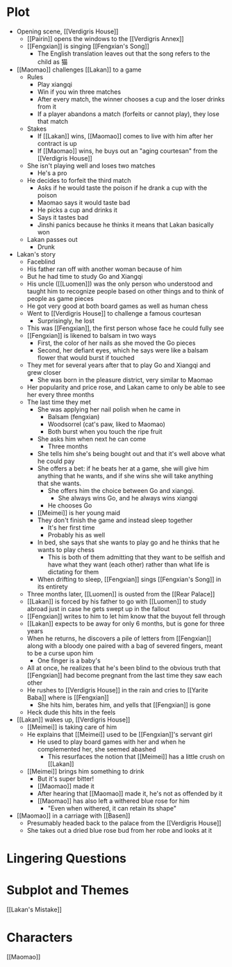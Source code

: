 # Plot
- Opening scene, [[Verdigris House]]
	- [[Pairin]] opens the windows to the [[Verdigris Annex]]
	- [[Fengxian]] is singing [[Fengxian's Song]]
		- The English translation leaves out that the song refers to the child as 猫
- [[Maomao]] challenges [[Lakan]] to a game
	- Rules
		- Play xiangqi
		- Win if you win three matches
		- After every match, the winner chooses a cup and the loser drinks from it
		- If a player abandons a match (forfeits or cannot play), they lose that match
	- Stakes
		- If [[Lakan]] wins, [[Maomao]] comes to live with him after her contract is up
		- If [[Maomao]] wins, he buys out an "aging courtesan" from the [[Verdigris House]]
	- She isn't playing well and loses two matches
		- He's a pro
	- He decides to forfeit the third match
		- Asks if he would taste the poison if he drank a cup with the poison
		- Maomao says it would taste bad
		- He picks a cup and drinks it
		- Says it tastes bad
		- Jinshi panics because he thinks it means that Lakan basically won
	- Lakan passes out
		- Drunk
- Lakan's story
	- Faceblind
	- His father ran off with another woman because of him
	- But he had time to study Go and Xiangqi
	- His uncle ([[Luomen]]) was the only person who understood and taught him to recognize people based on other things and to think of people as game pieces
	- He got very good at both board games as well as human chess
	- Went to [[Verdigris House]] to challenge a famous courtesan
		- Surprisingly, he lost
	- This was [[Fengxian]], the first person whose face he could fully see
	- [[Fengxian]] is likened to balsam in two ways
		- First, the color of her nails as she moved the Go pieces
		- Second, her defiant eyes, which he says were like a balsam flower that would burst if touched
	- They met for several years after that to play Go and Xiangqi and grew closer
		- She was born in the pleasure district, very similar to Maomao
	- Her popularity and price rose, and Lakan came to only be able to see her every three months
	- The last time they met
		- She was applying her nail polish when he came in
			- Balsam (fengxian)
			- Woodsorrel (cat's paw, liked to Maomao)
			- Both burst when you touch the ripe fruit
		- She asks him when next he can come
			- Three months
		- She tells him she's being bought out and that it's well above what he could pay
		- She offers a bet: if he beats her at a game, she will give him anything that he wants, and if she wins she will take anything that she wants.
			- She offers him the choice between Go and xiangqi.
				- She always wins Go, and he always wins xiangqi
			- He chooses Go
		- [[Meimei]] is her young maid
		- They don't finish the game and instead sleep together
			- It's her first time
			- Probably his as well
		- In bed, she says that she wants to play go and he thinks that he wants to play chess
			- This is both of them admitting that they want to be selfish and have what they want (each other) rather than what life is dictating for them
		- When drifting to sleep, [[Fengxian]] sings [[Fengxian's Song]] in its entirety
	- Three months later, [[Luomen]] is ousted from the [[Rear Palace]]
	- [[Lakan]] is forced by his father to go with [[Luomen]] to study abroad just in case he gets swept up in the fallout
	- [[Fengxian]] writes to him to let him know that the buyout fell through
	- [[Lakan]] expects to be away for only 6 months, but is gone for three years
	- When he returns, he discovers a pile of letters from [[Fengxian]] along with a bloody one paired with a bag of severed fingers, meant to be a curse upon him
		- One finger is a baby's
	- All at once, he realizes that he's been blind to the obvious truth that [[Fengxian]] had become pregnant from the last time they saw each other
	- He rushes to [[Verdigris House]] in the rain and cries to [[Yarite Baba]] where is [[Fengxian]]
		- She hits him, berates him, and yells that [[Fengxian]] is gone
	- Heck dude this hits in the feels
- [[Lakan]] wakes up, [[Verdigris House]]
	- [[Meimei]] is taking care of him
	- He explains that [[Meimei]] used to be [[Fengxian]]'s servant girl
		- He used to play board games with her and when he complemented her, she seemed abashed
			- This resurfaces the notion that [[Meimei]] has a little crush on [[Lakan]]
	- [[Meimei]] brings him something to drink
		- But it's super bitter!
		- [[Maomao]] made it
		- After hearing that [[Maomao]] made it, he's not as offended by it
		- [[Maomao]] has also left a withered blue rose for him
			- "Even when withered, it can retain its shape"
- [[Maomao]] in a carriage with [[Basen]]
	- Presumably headed back to the palace from the [[Verdigris House]]
	- She takes out a dried blue rose bud from her robe and looks at it
# Lingering Questions
# Subplot and Themes
[[Lakan's Mistake]]
# Characters
[[Maomao]]